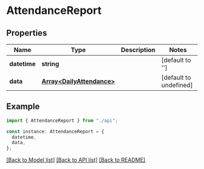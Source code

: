 # AttendanceReport

## Properties

| Name         | Type                                                   | Description | Notes                  |
| ------------ | ------------------------------------------------------ | ----------- | ---------------------- |
| **datetime** | **string**                                             |             | [default to '']        |
| **data**     | [**Array&lt;DailyAttendance&gt;**](DailyAttendance.md) |             | [default to undefined] |

## Example

```typescript
import { AttendanceReport } from "./api";

const instance: AttendanceReport = {
  datetime,
  data,
};
```

[[Back to Model list]](../README.md#documentation-for-models) [[Back to API list]](../README.md#documentation-for-api-endpoints) [[Back to README]](../README.md)
